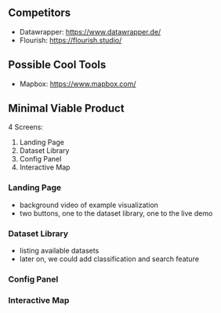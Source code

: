 ## Competitors
- Datawrapper: https://www.datawrapper.de/
- Flourish: https://flourish.studio/

## Possible Cool Tools
- Mapbox: https://www.mapbox.com/

## Minimal Viable Product

4 Screens:
 
1. Landing Page
2. Dataset Library
3. Config Panel
4. Interactive Map

### Landing Page
- background video of example visualization
- two buttons, one to the dataset library, one to the live demo

### Dataset Library
- listing available datasets
- later on, we could add classification and search feature

### Config Panel

### Interactive Map

